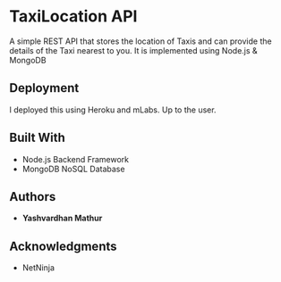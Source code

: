 # TaxiLocation API

A simple REST API that stores the location of Taxis and can provide the details of the Taxi nearest to you. It is implemented using Node.js & MongoDB

## Deployment

I deployed this using Heroku and mLabs. Up to the user.

## Built With

* Node.js Backend Framework
* MongoDB NoSQL Database


## Authors

* **Yashvardhan Mathur** 

## Acknowledgments

* NetNinja
